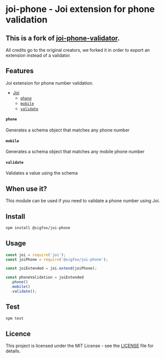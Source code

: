 # joi-phone - Joi extension for phone validation

## This is a fork of [joi-phone-validator](https://github.com/oystparis/joi-phone-validator).

All credits go to the original creators, we forked it in order to export an extension instead of a validator.

## Features

Joi extension for phone number validation.

- [Joi](#joi)
  - [`phone`](#phone)
  - [`mobile`](#mobile)
  - [`validate`](#validate)

#### `phone`

Generates a schema object that matches any phone number

#### `mobile`

Generates a schema object that matches any mobile phone number

#### `validate`

Validates a value using the schema

## When use it?

This module can be used if you need to validate a phone number using Joi.

## Install

```bash
npm install @sigfox/joi-phone
```

## Usage

```javascript
const joi = require('joi');
const joiPhone = require('@sigfox/joi-phone');

const joiExtended = joi.extend(joiPhone);

const phoneValidation = joiExtended
  .phone()
  .mobile()
  .validate();
```

## Test

```bash
npm test
```

## Licence

This project is licensed under the MIT License - see the [LICENSE](https://gitlab.partners.sigfox.com/sigfox/flive-app/blob/master/LICENSE) file for details.
